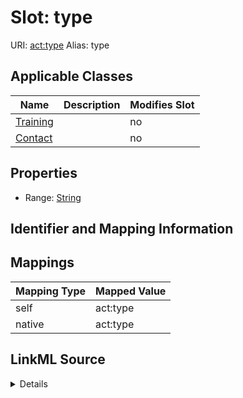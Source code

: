 

# Slot: type 



URI: [act:type](https://ch.paf.link/schema/actors/type)
Alias: type

<!-- no inheritance hierarchy -->





## Applicable Classes

| Name | Description | Modifies Slot |
| --- | --- | --- |
| [Training](Training.md) |  |  no  |
| [Contact](Contact.md) |  |  no  |






## Properties

* Range: [String](String.md)




## Identifier and Mapping Information







## Mappings

| Mapping Type | Mapped Value |
| ---  | ---  |
| self | act:type |
| native | act:type |




## LinkML Source

<details>
```yaml
name: type
alias: type
domain_of:
- Training
- Contact
range: string

```
</details>